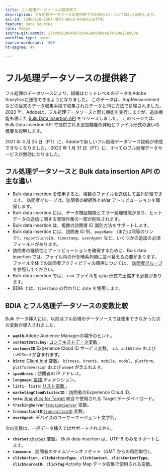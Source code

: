 ```yaml
---
title: フル処理データソースの提供終了
description: フル処理データソースの提供終了のお知らせについて詳しく説明します。
exl-id: 7dd6d518-156f-4bf5-86cb-04d0acc8ff0c
feature: Data Sources
role: Admin
source-git-commit: 27bcbd638848650c842ad8d8aaa7ab59e27e900e
workflow-type: tm+mt
source-wordcount: '369'
ht-degree: 4%

---
```


# フル処理データソースの提供終了

フル処理のデータソースにより、組織はヒットレベルのデータをAdobe Analyticsに送信できるようになりました。 このデータは、AppMeasurementなどの従来のデータ収集手段で収集されたデータと同じ方法で処理されました。 2020 年、Adobeは、フル処理データソースと同じ機能を実行しますが、追加機能も備えた [Bulk Data Insertion API](https://developer.adobe.com/analytics-apis/docs/2.0/guides/endpoints/bulk-data-insertion/) をリリースしました。 このページでは、Bulk Data Insertion API で提供される追加機能の詳細とファイル形式の違いの概要を説明します。

2021 年 3 月 25 日（PT）に、Adobeで新しいフル処理データソース接続が作成できなくなりました。 2022 年 1 月 31 日（PT）に、すべてのフル処理データサービスが無効になりました。

## フル処理データソースと Bulk data insertion API の主な違い

* Bulk data insertion を使用すると、複数のファイルを送信して並列処理できます。 訪問者グループは、訪問者の継続性とeVar アトリビューションを確保します。
* Bulk data insertion には、データ検証機能とエラー処理機能があり、ヒットデータの送信に関する管理作業の一部が削除されます。
* Bulk data insertion は、複数の訪問者 ID 識別方法をサポートします。
* Bulk data insertion には、訪問者 ID 列、`pageName` （または同等のリンク）、`reportSuiteID`、`timestamp`、`userAgent` など、いくつかの追加の必須フィールドがあります。
* 訪問者の継続性とアトリビューションを確保するために、Bulk data insertion では、ファイル内の行を時系列順に並べ替える必要があります。 ファイル全体での訪問者アクティビティの順序については、 [訪問者グループ](https://developer.adobe.com/analytics-apis/docs/2.0/guides/endpoints/bulk-data-insertion/visitor-groups/) を参照してください。
* Bulk data insertion では、.csv ファイルを.gzip 形式で圧縮する必要があります。
* BDIA では、`timestamp` の代わりに `date` を使用します。

## BDIA とフル処理データソースの変数比較

Bulk データ挿入には、以前はフル処理のデータソースでは使用できなかった次の変数が導入されました。

* **`aamlh`**:Adobe Audience Managerの場所のヒント。
* **`contextData.key`**: [ コンテキストデータ変数 ](/help/implement/vars/page-vars/contextdata.md)。
* **`customerID`**:Experience Cloud ID サービス変数。 `id`、`authState` および `isMCSeed` が含まれます。
* **`hints`**: [Client hint](https://experienceleague.adobe.com/docs/experience-platform/edge/fundamentals/user-agent-client-hints.html) 変数。 `bitness`、`brands`、`mobile`、`model`、`platform`、`platformversion` および `wow64` が含まれます。
* **`ipaddress`**：訪問者の IP アドレス。
* **`language`**: [ 言語 ](/help/components/dimensions/language.md) ディメンション。
* **`list1`** - **`list3`**: [ リスト変数 ](/help/implement/vars/page-vars/list.md)。
* **`marketingCloudVisitorID`**：訪問者のExperience Cloud ID。
* **`tnta`**: [Analytics for Target](https://experienceleague.adobe.com/docs/target/using/integrate/a4t/a4t.html?lang=ja) 統合で使用される Target データペイロード。
* **`trackingServer`**:[`trackingServer`](/help/implement/vars/config-vars/trackingserver.md) 変数。
* **`transactionID`**:[`transactionID`](/help/implement/vars/page-vars/transactionid.md) 変数。
* **`userAgent`**: デバイスのユーザーエージェント文字列。

次の変数は、一括データ挿入ではサポートされません。

* **`charSet`**:[`charSet`](/help/implement/vars/config-vars/charset.md) 変数。 Bulk data insertion は、UTF-8 のみをサポートします。
* **`timezone`**：訪問者のタイムゾーンオフセット（GMT からの時間単位）。
* **`clickAction`**、**`clickActionType`**、**`clickContext`**、**`clickContextType`**、**`clickSourceID`**、**`clickTag`**:Activity Map データ収集で使用される変数。
